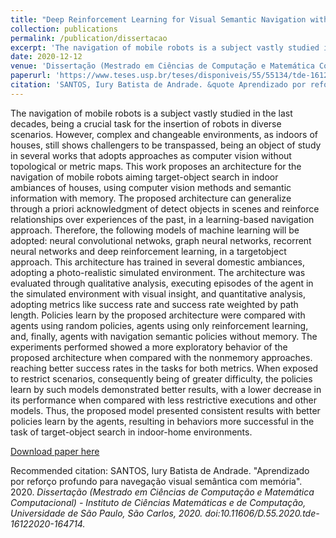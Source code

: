 ```yaml
---
title: "Deep Reinforcement Learning for Visual Semantic Navigation with Memory"
collection: publications
permalink: /publication/dissertacao
excerpt: 'The navigation of mobile robots is a subject vastly studied in the last decades, being a crucial task for the insertion of robots in diverse scenarios. However, complex and changeable environments, as indoors of houses, still shows challengers to be transpassed, being an object of study in several works that adopts approaches as computer vision without topological or metric maps. This work proposes an architecture for the navigation of mobile robots aiming target-object search in indoor ambiances of houses, using computer vision methods and semantic information with memory. The proposed architecture can generalize through a priori acknowledgment of detect objects in scenes and reinforce relationships over experiences of the past, in a learning-based navigation approach. Therefore, the following models of machine learning will be adopted: neural convolutional netwoks, graph neural networks, recorrent neural networks and deep reinforcement learning, in a targetobject approach. This architecture has trained in several domestic ambiances, adopting a photo-realistic simulated environment. The architecture was evaluated through qualitative analysis, executing episodes of the agent in the simulated environment with visual insight, and quantitative analysis, adopting metrics like success rate and success rate weighted by path length. Policies learn by the proposed architecture were compared with agents using random policies, agents using only reinforcement learning, and, finally, agents with navigation semantic policies without memory. The experiments performed showed a more exploratory behavior of the proposed architecture when compared with the nonmemory approaches. reaching better success rates in the tasks for both metrics. When exposed to restrict scenarios, consequently being of greater difficulty, the policies learn by such models demonstrated better results, with a lower decrease in its performance when compared with less restrictive executions and other models. Thus, the proposed model presented consistent results with better policies learn by the agents, resulting in behaviors more successful in the task of target-object search in indoor-home environments.'
date: 2020-12-12
venue: 'Dissertação (Mestrado em Ciências de Computação e Matemática Computacional) - Instituto de Ciências Matemáticas e de Computação, Universidade de São Paulo, São Carlos, 2020'
paperurl: 'https://www.teses.usp.br/teses/disponiveis/55/55134/tde-16122020-164714/pt-br.php'
citation: 'SANTOS, Iury Batista de Andrade. &quote Aprendizado por reforço profundo para navegação visual semântica com memória.&quote; <i>Dissertação (Mestrado em Ciências de Computação e Matemática Computacional) - Instituto de Ciências Matemáticas e de Computação, Universidade de São Paulo, São Carlos, 2020</i>. 1(1).'
---
```

The navigation of mobile robots is a subject vastly studied in the last decades, being a crucial task for the insertion of robots in diverse scenarios. However, complex and changeable environments, as indoors of houses, still shows challengers to be transpassed, being an object of study in several works that adopts approaches as computer vision without topological or metric maps. This work proposes an architecture for the navigation of mobile robots aiming target-object search in indoor ambiances of houses, using computer vision methods and semantic information with memory. The proposed architecture can generalize through a priori acknowledgment of detect objects in scenes and reinforce relationships over experiences of the past, in a learning-based navigation approach. Therefore, the following models of machine learning will be adopted: neural convolutional netwoks, graph neural networks, recorrent neural networks and deep reinforcement learning, in a targetobject approach. This architecture has trained in several domestic ambiances, adopting a photo-realistic simulated environment. The architecture was evaluated through qualitative analysis, executing episodes of the agent in the simulated environment with visual insight, and quantitative analysis, adopting metrics like success rate and success rate weighted by path length. Policies learn by the proposed architecture were compared with agents using random policies, agents using only reinforcement learning, and, finally, agents with navigation semantic policies without memory. The experiments performed showed a more exploratory behavior of the proposed architecture when compared with the nonmemory approaches. reaching better success rates in the tasks for both metrics. When exposed to restrict scenarios, consequently being of greater difficulty, the policies learn by such models demonstrated better results, with a lower decrease in its performance when compared with less restrictive executions and other models. Thus, the proposed model presented consistent results with better policies learn by the agents, resulting in behaviors more successful in the task of target-object search in indoor-home environments.

[Download paper here](https://www.teses.usp.br/teses/disponiveis/55/55134/tde-16122020-164714/pt-br.php)

Recommended citation: SANTOS, Iury Batista de Andrade. "Aprendizado por reforço profundo para navegação visual semântica com memória". 2020. <i>Dissertação (Mestrado em Ciências de Computação e Matemática Computacional) - Instituto de Ciências Matemáticas e de Computação, Universidade de São Paulo, São Carlos, 2020<i>. doi:10.11606/D.55.2020.tde-16122020-164714.

